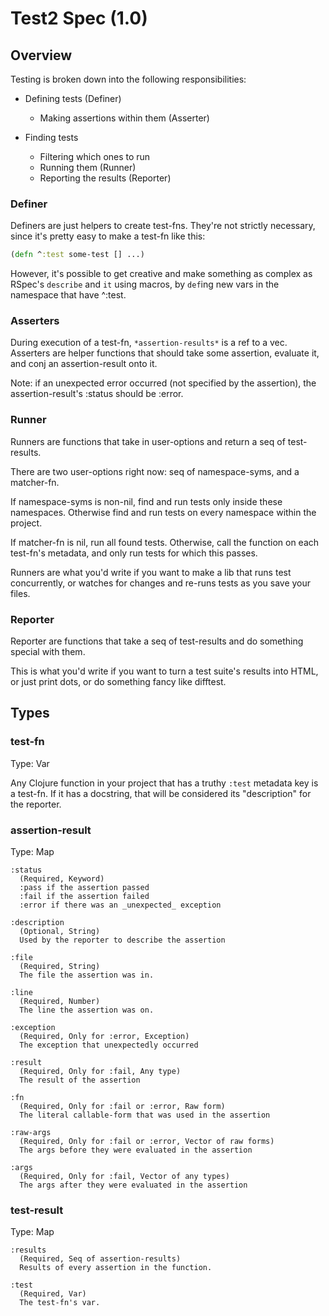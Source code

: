 Test2 Spec (1.0)
================

Overview
--------

Testing is broken down into the following responsibilities:

- Defining tests (Definer)
  - Making assertions within them (Asserter)

- Finding tests
  - Filtering which ones to run
  - Running them (Runner)
  - Reporting the results (Reporter)


### Definer

Definers are just helpers to create test-fns. They're not strictly
necessary, since it's pretty easy to make a test-fn like this:

```clojure
(defn ^:test some-test [] ...)
```

However, it's possible to get creative and make something as complex
as RSpec's `describe` and `it` using macros, by `def`ing new vars in
the namespace that have ^:test.


### Asserters

During execution of a test-fn, `*assertion-results*` is a ref to a
vec. Asserters are helper functions that should take some assertion,
evaluate it, and conj an assertion-result onto it.

Note: if an unexpected error occurred (not specified by the
assertion), the assertion-result's :status should be :error.


### Runner

Runners are functions that take in user-options and return a seq of
test-results.

There are two user-options right now: seq of namespace-syms, and a
matcher-fn.

If namespace-syms is non-nil, find and run tests only inside these
namespaces. Otherwise find and run tests on every namespace within the
project.

If matcher-fn is nil, run all found tests. Otherwise, call the
function on each test-fn's metadata, and only run tests for which this
passes.

Runners are what you'd write if you want to make a lib that runs test
concurrently, or watches for changes and re-runs tests as you save
your files.


### Reporter

Reporter are functions that take a seq of test-results and do
something special with them.

This is what you'd write if you want to turn a test suite's results
into HTML, or just print dots, or do something fancy like difftest.



Types
-----

### test-fn
Type: Var

Any Clojure function in your project that has a truthy `:test`
metadata key is a test-fn. If it has a docstring, that will be
considered its "description" for the reporter.


### assertion-result
Type: Map

```
:status
  (Required, Keyword)
  :pass if the assertion passed
  :fail if the assertion failed
  :error if there was an _unexpected_ exception

:description
  (Optional, String)
  Used by the reporter to describe the assertion

:file
  (Required, String)
  The file the assertion was in.

:line
  (Required, Number)
  The line the assertion was on.

:exception
  (Required, Only for :error, Exception)
  The exception that unexpectedly occurred

:result
  (Required, Only for :fail, Any type)
  The result of the assertion

:fn
  (Required, Only for :fail or :error, Raw form)
  The literal callable-form that was used in the assertion

:raw-args
  (Required, Only for :fail or :error, Vector of raw forms)
  The args before they were evaluated in the assertion

:args
  (Required, Only for :fail, Vector of any types)
  The args after they were evaluated in the assertion
```

### test-result
Type: Map

```
:results
  (Required, Seq of assertion-results)
  Results of every assertion in the function.

:test
  (Required, Var)
  The test-fn's var.
```
